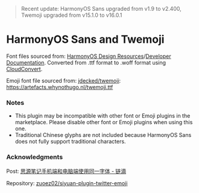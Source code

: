 > Recent update: HarmonyOS Sans upgraded from v1.9 to v2.400, Twemoji upgraded from v15.1.0 to v16.0.1

# HarmonyOS Sans and Twemoji

Font files sourced from: [HarmonyOS Design Resources](https://developer.huawei.com/consumer/cn/design/resource/)/[Developer Documentation](https://developer.huawei.com/consumer/cn/doc/design-guides/font-0000001828772001). Converted from .ttf format to .woff format using [CloudConvert](https://cloudconvert.com/ttf-to-woff).

Emoji font file sourced from: [jdecked/twemoji](https://github.com/jdecked/twemoji): https://artefacts.whynothugo.nl/twemoji.ttf

### Notes

- This plugin may be incompatible with other font or Emoji plugins in the marketplace. Please disable other font or Emoji plugins when using this one.
- Traditional Chinese glyphs are not included because HarmonyOS Sans does not fully support traditional characters.

### Acknowledgments

Post: [思源笔记手机端和电脑端使用同一字体 - 链滴](https://ld246.com/article/1705399357823)

Repository: [zuoez02/siyuan-plugin-twitter-emoji](https://github.com/zuoez02/siyuan-plugin-twitter-emoji)
